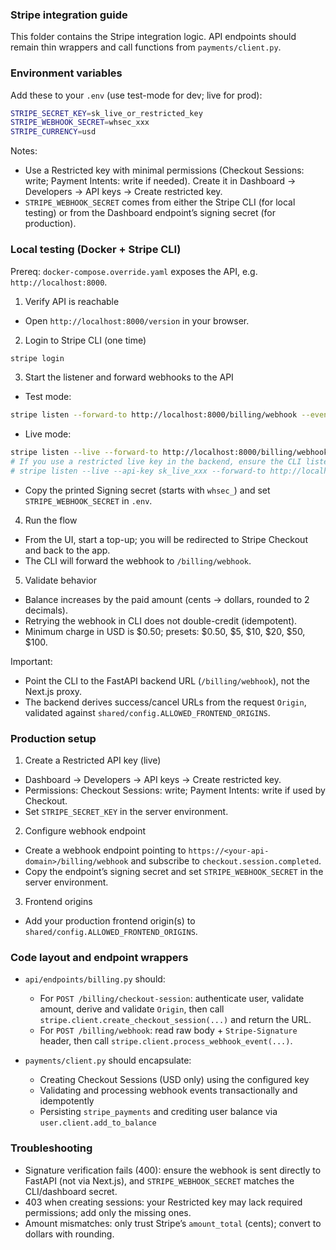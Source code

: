 ### Stripe integration guide

This folder contains the Stripe integration logic. API endpoints should remain thin wrappers and call functions from `payments/client.py`.

### Environment variables

Add these to your `.env` (use test-mode for dev; live for prod):

```bash
STRIPE_SECRET_KEY=sk_live_or_restricted_key
STRIPE_WEBHOOK_SECRET=whsec_xxx
STRIPE_CURRENCY=usd
```

Notes:
- Use a Restricted key with minimal permissions (Checkout Sessions: write; Payment Intents: write if needed). Create it in Dashboard → Developers → API keys → Create restricted key.
- `STRIPE_WEBHOOK_SECRET` comes from either the Stripe CLI (for local testing) or from the Dashboard endpoint’s signing secret (for production).

### Local testing (Docker + Stripe CLI)

Prereq: `docker-compose.override.yaml` exposes the API, e.g. `http://localhost:8000`.

1) Verify API is reachable
- Open `http://localhost:8000/version` in your browser.

2) Login to Stripe CLI (one time)
```bash
stripe login
```

3) Start the listener and forward webhooks to the API
- Test mode:
```bash
stripe listen --forward-to http://localhost:8000/billing/webhook --events checkout.session.completed
```
- Live mode:
```bash
stripe listen --live --forward-to http://localhost:8000/billing/webhook --events checkout.session.completed
# If you use a restricted live key in the backend, ensure the CLI listens on the same account:
# stripe listen --live --api-key sk_live_xxx --forward-to http://localhost:8000/billing/webhook --events checkout.session.completed
```
- Copy the printed Signing secret (starts with `whsec_`) and set `STRIPE_WEBHOOK_SECRET` in `.env`.

4) Run the flow
- From the UI, start a top-up; you will be redirected to Stripe Checkout and back to the app.
- The CLI will forward the webhook to `/billing/webhook`.

5) Validate behavior
- Balance increases by the paid amount (cents → dollars, rounded to 2 decimals).
- Retrying the webhook in CLI does not double-credit (idempotent).
 - Minimum charge in USD is $0.50; presets: $0.50, $5, $10, $20, $50, $100.

Important:
- Point the CLI to the FastAPI backend URL (`/billing/webhook`), not the Next.js proxy.
- The backend derives success/cancel URLs from the request `Origin`, validated against `shared/config.ALLOWED_FRONTEND_ORIGINS`.

### Production setup

1) Create a Restricted API key (live)
- Dashboard → Developers → API keys → Create restricted key.
- Permissions: Checkout Sessions: write; Payment Intents: write if used by Checkout.
- Set `STRIPE_SECRET_KEY` in the server environment.

2) Configure webhook endpoint
- Create a webhook endpoint pointing to `https://<your-api-domain>/billing/webhook` and subscribe to `checkout.session.completed`.
- Copy the endpoint’s signing secret and set `STRIPE_WEBHOOK_SECRET` in the server environment.

3) Frontend origins
- Add your production frontend origin(s) to `shared/config.ALLOWED_FRONTEND_ORIGINS`.

### Code layout and endpoint wrappers

- `api/endpoints/billing.py` should:
  - For `POST /billing/checkout-session`: authenticate user, validate amount, derive and validate `Origin`, then call `stripe.client.create_checkout_session(...)` and return the URL.
  - For `POST /billing/webhook`: read raw body + `Stripe-Signature` header, then call `stripe.client.process_webhook_event(...)`.

- `payments/client.py` should encapsulate:
  - Creating Checkout Sessions (USD only) using the configured key
  - Validating and processing webhook events transactionally and idempotently
  - Persisting `stripe_payments` and crediting user balance via `user.client.add_to_balance`

### Troubleshooting

- Signature verification fails (400): ensure the webhook is sent directly to FastAPI (not via Next.js), and `STRIPE_WEBHOOK_SECRET` matches the CLI/dashboard secret.
- 403 when creating sessions: your Restricted key may lack required permissions; add only the missing ones.
- Amount mismatches: only trust Stripe’s `amount_total` (cents); convert to dollars with rounding.


